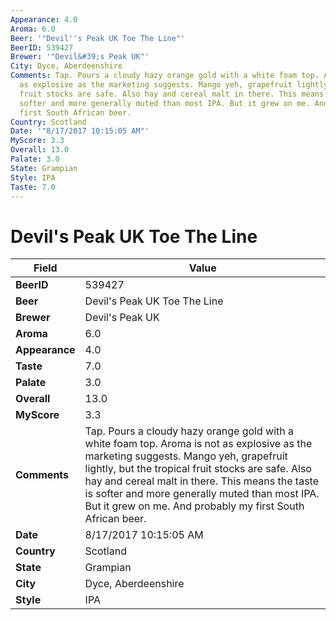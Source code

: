 ```yaml
---
Appearance: 4.0
Aroma: 6.0
Beer: '"Devil''s Peak UK Toe The Line"'
BeerID: 539427
Brewer: '"Devil&#39;s Peak UK"'
City: Dyce, Aberdeenshire
Comments: Tap. Pours a cloudy hazy orange gold with a white foam top. Aroma is not
  as explosive as the marketing suggests. Mango yeh, grapefruit lightly, but the tropical
  fruit stocks are safe. Also hay and cereal malt in there. This means the taste is
  softer and more generally muted than most IPA. But it grew on me. And probably my
  first South African beer.
Country: Scotland
Date: '"8/17/2017 10:15:05 AM"'
MyScore: 3.3
Overall: 13.0
Palate: 3.0
State: Grampian
Style: IPA
Taste: 7.0
---
```


# Devil's Peak UK Toe The Line

| Field         | Value |
|---------------|-------|
| **BeerID** | 539427 |
| **Beer** | Devil's Peak UK Toe The Line |
| **Brewer** | Devil&#39;s Peak UK |
| **Aroma** | 6.0 |
| **Appearance** | 4.0 |
| **Taste** | 7.0 |
| **Palate** | 3.0 |
| **Overall** | 13.0 |
| **MyScore** | 3.3 |
| **Comments** | Tap. Pours a cloudy hazy orange gold with a white foam top. Aroma is not as explosive as the marketing suggests. Mango yeh, grapefruit lightly, but the tropical fruit stocks are safe. Also hay and cereal malt in there. This means the taste is softer and more generally muted than most IPA. But it grew on me. And probably my first South African beer. |
| **Date** | 8/17/2017 10:15:05 AM |
| **Country** | Scotland |
| **State** | Grampian |
| **City** | Dyce, Aberdeenshire |
| **Style** | IPA |
